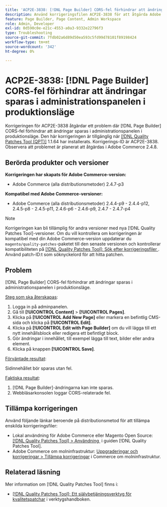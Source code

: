 ```yaml
---
title: 'ACP2E-3838: [!DNL Page Builder] CORS-fel förhindrar att ändringar sparas i administrationspanelen i produktionsläge'
description: Använd korrigeringsfilen ACP2E-3838 för att åtgärda Adobe Commerce-problemet där  [!DNL Page Builder] CORS-fel förhindrar att ändringar sparas i administrationspanelen i produktionsläge.
feature: Page Builder, Page Content, Admin Workspace
role: Admin, Developer
exl-id: 0d590c0e-e21c-4553-a0a3-9332e22796f3
type: Troubleshooting
source-git-commit: 7fdb02a6d89d50ea593c5fd99d78101f89198424
workflow-type: tm+mt
source-wordcount: '342'
ht-degree: 0%

---
```


# ACP2E-3838: [!DNL Page Builder] CORS-fel förhindrar att ändringar sparas i administrationspanelen i produktionsläge

Korrigeringen för ACP2E-3838 åtgärdar ett problem där [!DNL Page Builder] CORS-fel förhindrar att ändringar sparas i administrationspanelen i produktionsläge. Den här korrigeringen är tillgänglig när [[!DNL Quality Patches Tool (QPT)]](/help/tools/quality-patches-tool/quality-patches-tool-to-self-serve-quality-patches.md) 1.1.64 har installerats. Korrigerings-ID är ACP2E-3838. Observera att problemet är planerat att åtgärdas i Adobe Commerce 2.4.8.

## Berörda produkter och versioner

**Korrigeringen har skapats för Adobe Commerce-version:**

* Adobe Commerce (alla distributionsmetoder) 2.4.7-p3

**Kompatibel med Adobe Commerce-versioner:**

* Adobe Commerce (alla distributionsmetoder) 2.4.4-p9 - 2.4.4-p12, 2.4.5-p8 - 2.4.5-p11, 2.4.6-p6 - 2.4.6-p9, 2.4.7 - 2.4.7-p4

>[!NOTE]
>
>Korrigeringen kan bli tillämplig för andra versioner med nya [!DNL Quality Patches Tool]-versioner. Om du vill kontrollera om korrigeringen är kompatibel med din Adobe Commerce-version uppdaterar du `magento/quality-patches`-paketet till den senaste versionen och kontrollerar kompatibiliteten på [[!DNL Quality Patches Tool]: Sök efter korrigeringsfiler &#x200B;](https://experienceleague.adobe.com/tools/commerce-quality-patches/index.html?lang=sv-SE). Använd patch-ID:t som söknyckelord för att hitta patchen.

## Problem

[!DNL Page Builder] CORS-fel förhindrar att ändringar sparas i administrationspanelen i produktionsläge.

<u>Steg som ska återskapas</u>:

1. Logga in på adminpanelen.
1. Gå till **[!UICONTROL Content]** > **[!UICONTROL Pages]**.
1. Klicka på **[!UICONTROL Add New Page]** eller markera en befintlig CMS-sida och klicka på **[!UICONTROL Edit]**.
1. Klicka på **[!UICONTROL Edit with Page Builder]** om du vill lägga till ett nytt innehållsblock eller redigera ett befintligt block.
1. Gör ändringar i innehållet, till exempel lägga till text, bilder eller andra element.
1. Klicka på knappen **[!UICONTROL Save]**.

<u>Förväntade resultat</u>:

Sidinnehållet bör sparas utan fel.

<u>Faktiska resultat</u>:

1. [!DNL Page Builder]-ändringarna kan inte sparas.
1. Webbläsarkonsolen loggar CORS-relaterade fel.

## Tillämpa korrigeringen

Använd följande länkar beroende på distributionsmetod för att tillämpa enskilda korrigeringsfiler:

* Lokal användning för Adobe Commerce eller Magento Open Source: [[!DNL Quality Patches Tool] > Användning &#x200B;](/help/tools/quality-patches-tool/usage.md) i guiden [!DNL Quality Patches Tool].
* Adobe Commerce om molninfrastruktur: [Uppgraderingar och korrigeringar > Tillämpa korrigeringar](https://experienceleague.adobe.com/docs/commerce-cloud-service/user-guide/develop/upgrade/apply-patches.html?lang=sv-SE) i Commerce om molninfrastruktur.

## Relaterad läsning

Mer information om [!DNL Quality Patches Tool] finns i:

* [[!DNL Quality Patches Tool]: Ett självbetjäningsverktyg för kvalitetspatchar](/help/tools/quality-patches-tool/quality-patches-tool-to-self-serve-quality-patches.md) i verktygshandboken.
